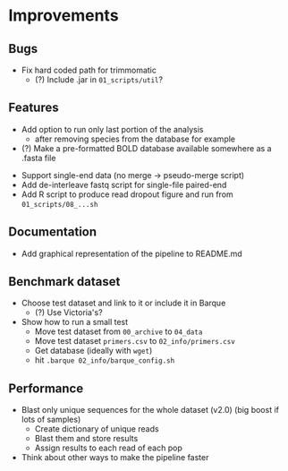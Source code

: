 # Improvements

## Bugs
+ Fix hard coded path for trimmomatic
  - (?) Include .jar in `01_scripts/util`?

## Features
+ Add option to run only last portion of the analysis
  - after removing species from the database for example
+ (?) Make a pre-formatted BOLD database available somewhere as a .fasta file
- Support single-end data (no merge -> pseudo-merge script)
- Add de-interleave fastq script for single-file paired-end
- Add R script to produce read dropout figure and run from `01_scripts/08_...sh`

## Documentation
+ Add graphical representation of the pipeline to README.md

## Benchmark dataset
+ Choose test dataset and link to it or include it in Barque
  - (?) Use Victoria's?
+ Show how to run a small test
  - Move test dataset from `00_archive` to `04_data`
  - Move test dataset `primers.csv` to `02_info/primers.csv`
  - Get database (ideally with `wget`)
  - hit `.barque 02_info/barque_config.sh`

## Performance
- Blast only unique sequences for the whole dataset (v2.0)
  (big boost if lots of samples)
  - Create dictionary of unique reads
  - Blast them and store results
  - Assign results to each read of each pop
- Think about other ways to make the pipeline faster
